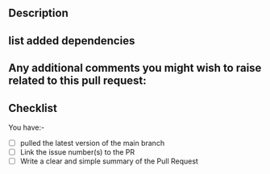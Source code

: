 ## Description
<!-- Describe your pull request and related issue -->



## list added dependencies
<!-- Write down any dependencies added with this PR -->


## Any additional comments you might wish to raise related to this pull request:



## Checklist
You have:-
- [ ] pulled the latest version of the main branch
- [ ] Link the issue number(s) to the PR
- [ ] Write a clear and simple summary of the Pull Request